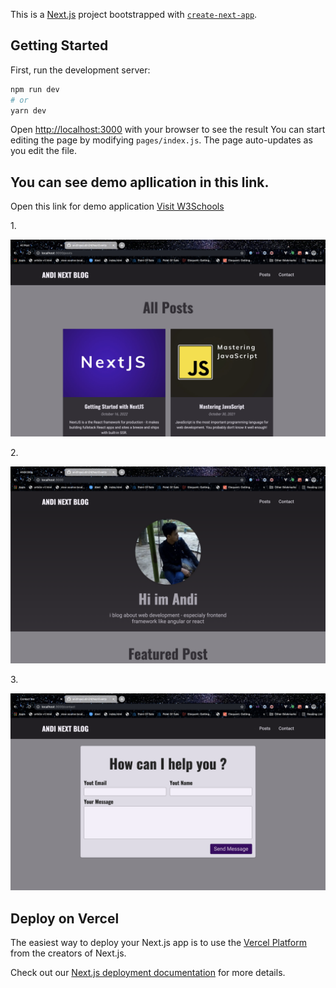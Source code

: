 This is a [Next.js](https://nextjs.org/) project bootstrapped with [`create-next-app`](https://github.com/vercel/next.js/tree/canary/packages/create-next-app).

## Getting Started

First, run the development server:

```bash
npm run dev
# or
yarn dev
```

Open [http://localhost:3000](http://localhost:3000) with your browser to see the result
You can start editing the page by modifying `pages/index.js`. The page auto-updates as you edit the file.

  ## You can see demo apllication in this link.
        
 Open this link for demo application <a href="https://www.w3schools.com">Visit W3Schools</a>

1.<p align="center"><img src="https://github.com/andihoerudin24/next-blog/blob/master/1.png"></p>
2.<p align="center"><img src="https://github.com/andihoerudin24/next-blog/blob/master/2.png"></p>
3.<p align="center"><img src="https://github.com/andihoerudin24/next-blog/blob/master/3.png"></p>

## Deploy on Vercel

The easiest way to deploy your Next.js app is to use the [Vercel Platform](https://vercel.com/new?utm_medium=default-template&filter=next.js&utm_source=create-next-app&utm_campaign=create-next-app-readme) from the creators of Next.js.

Check out our [Next.js deployment documentation](https://nextjs.org/docs/deployment) for more details.

